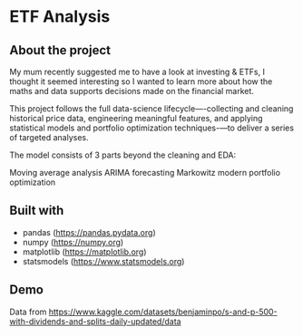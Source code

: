 # ETF Analysis
## About the project
My mum recently suggested me to have a look at investing & ETFs, I thought it seemed interesting so I wanted to learn more about how the maths and data supports  decisions made on the financial market.

This project follows the full data-science lifecycle—-collecting and cleaning historical price data, engineering meaningful features, and applying statistical models and portfolio optimization techniques-—to deliver a series of targeted analyses. 

The model consists of 3 parts beyond the cleaning and EDA:

Moving average analysis
ARIMA forecasting
Markowitz modern portfolio optimization


## Built with
* pandas
(https://pandas.pydata.org)
* numpy
(https://numpy.org)
* matplotlib
(https://matplotlib.org)
* statsmodels
(https://www.statsmodels.org)



## Demo

Data from https://www.kaggle.com/datasets/benjaminpo/s-and-p-500-with-dividends-and-splits-daily-updated/data

